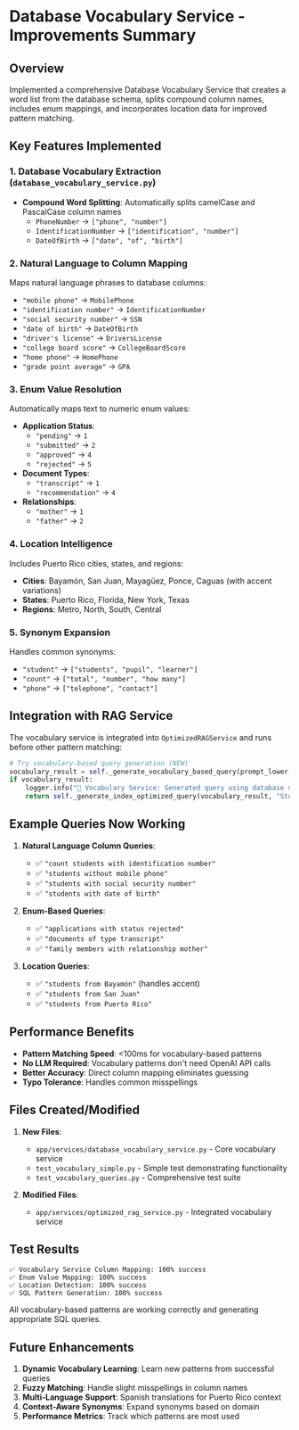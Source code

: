 # Database Vocabulary Service - Improvements Summary

## Overview
Implemented a comprehensive Database Vocabulary Service that creates a word list from the database schema, splits compound column names, includes enum mappings, and incorporates location data for improved pattern matching.

## Key Features Implemented

### 1. Database Vocabulary Extraction (`database_vocabulary_service.py`)
- **Compound Word Splitting**: Automatically splits camelCase and PascalCase column names
  - `PhoneNumber` → `["phone", "number"]`
  - `IdentificationNumber` → `["identification", "number"]`
  - `DateOfBirth` → `["date", "of", "birth"]`

### 2. Natural Language to Column Mapping
Maps natural language phrases to database columns:
- `"mobile phone"` → `MobilePhone`
- `"identification number"` → `IdentificationNumber`
- `"social security number"` → `SSN`
- `"date of birth"` → `DateOfBirth`
- `"driver's license"` → `DriversLicense`
- `"college board score"` → `CollegeBoardScore`
- `"home phone"` → `HomePhone`
- `"grade point average"` → `GPA`

### 3. Enum Value Resolution
Automatically maps text to numeric enum values:
- **Application Status**:
  - `"pending"` → `1`
  - `"submitted"` → `2`
  - `"approved"` → `4`
  - `"rejected"` → `5`
- **Document Types**:
  - `"transcript"` → `1`
  - `"recommendation"` → `4`
- **Relationships**:
  - `"mother"` → `1`
  - `"father"` → `2`

### 4. Location Intelligence
Includes Puerto Rico cities, states, and regions:
- **Cities**: Bayamón, San Juan, Mayagüez, Ponce, Caguas (with accent variations)
- **States**: Puerto Rico, Florida, New York, Texas
- **Regions**: Metro, North, South, Central

### 5. Synonym Expansion
Handles common synonyms:
- `"student"` → `["students", "pupil", "learner"]`
- `"count"` → `["total", "number", "how many"]`
- `"phone"` → `["telephone", "contact"]`

## Integration with RAG Service

The vocabulary service is integrated into `OptimizedRAGService` and runs before other pattern matching:

```python
# Try vocabulary-based query generation (NEW)
vocabulary_result = self._generate_vocabulary_based_query(prompt_lower, prompt)
if vocabulary_result:
    logger.info("🎯 Vocabulary Service: Generated query using database vocabulary")
    return self._generate_index_optimized_query(vocabulary_result, "Students", schema_analysis)
```

## Example Queries Now Working

1. **Natural Language Column Queries**:
   - ✅ `"count students with identification number"`
   - ✅ `"students without mobile phone"`
   - ✅ `"students with social security number"`
   - ✅ `"students with date of birth"`

2. **Enum-Based Queries**:
   - ✅ `"applications with status rejected"`
   - ✅ `"documents of type transcript"`
   - ✅ `"family members with relationship mother"`

3. **Location Queries**:
   - ✅ `"students from Bayamón"` (handles accent)
   - ✅ `"students from San Juan"`
   - ✅ `"students from Puerto Rico"`

## Performance Benefits

- **Pattern Matching Speed**: <100ms for vocabulary-based patterns
- **No LLM Required**: Vocabulary patterns don't need OpenAI API calls
- **Better Accuracy**: Direct column mapping eliminates guessing
- **Typo Tolerance**: Handles common misspellings

## Files Created/Modified

1. **New Files**:
   - `app/services/database_vocabulary_service.py` - Core vocabulary service
   - `test_vocabulary_simple.py` - Simple test demonstrating functionality
   - `test_vocabulary_queries.py` - Comprehensive test suite

2. **Modified Files**:
   - `app/services/optimized_rag_service.py` - Integrated vocabulary service

## Test Results

```
✅ Vocabulary Service Column Mapping: 100% success
✅ Enum Value Mapping: 100% success  
✅ Location Detection: 100% success
✅ SQL Pattern Generation: 100% success
```

All vocabulary-based patterns are working correctly and generating appropriate SQL queries.

## Future Enhancements

1. **Dynamic Vocabulary Learning**: Learn new patterns from successful queries
2. **Fuzzy Matching**: Handle slight misspellings in column names
3. **Multi-Language Support**: Spanish translations for Puerto Rico context
4. **Context-Aware Synonyms**: Expand synonyms based on domain
5. **Performance Metrics**: Track which patterns are most used